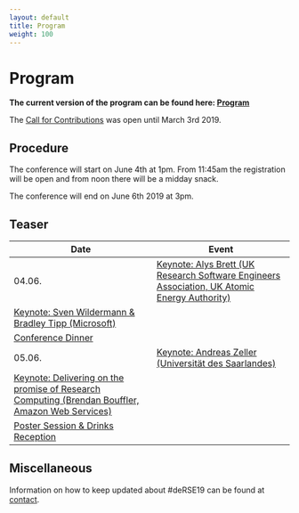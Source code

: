 ```yaml
--- 
layout: default 
title: Program
weight: 100
---
```


# Program

**The current version of the program can be found here: [Program](https://derse19.uni-jena.de/derse19/schedule/)**

The [Call for Contributions](call.html) was open until March 3rd 2019.

## Procedure

The conference will start on June 4th at 1pm. From 11:45am the registration will be open and from noon there will be a midday snack.

The conference will end on June 6th 2019 at 3pm.

## Teaser

Date | Event
-- | --
04.06. | [Keynote: Alys Brett (UK Research Software Engineers Association, UK Atomic Energy Authority)](https://derse19.uni-jena.de/derse19/talk/ZD3B3K/)
 | [Keynote: Sven Wildermann & Bradley Tipp (Microsoft)](https://derse19.uni-jena.de/derse19/talk/PCQSRY/)
 | [Conference Dinner](https://derse19.uni-jena.de/derse19/talk/3MJHRY/)
05.06. | [Keynote: Andreas Zeller (Universität des Saarlandes)](https://derse19.uni-jena.de/derse19/talk/ZCYXEM/)
 | [Keynote: Delivering on the promise of Research Computing (Brendan Bouffler, Amazon Web Services)](https://derse19.uni-jena.de/derse19/talk/CQ7KEC/)
 | [Poster Session & Drinks Reception](https://derse19.uni-jena.de/derse19/talk/7E8MEA/)

## Miscellaneous

Information on how to keep updated about #deRSE19 can be found at [contact](contact.html).
